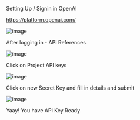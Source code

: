 
Setting Up / Signin in OpenAI

https://platform.openai.com/

![image](https://github.com/user-attachments/assets/252ea166-9483-4e9a-9ec7-202781a3e1c9)


After logging in - API References 

![image](https://github.com/user-attachments/assets/02ee334e-b8dd-4342-868a-b52519b18526)

Click on  Project API keys 

![image](https://github.com/user-attachments/assets/ead82461-b98a-4610-a2b1-8986b5d9bd28)

Click on new Secret Key and fill in details and submit

![image](https://github.com/user-attachments/assets/330397d0-1995-4b71-b778-34139c27f3db)

Yaay! You have API Key Ready
